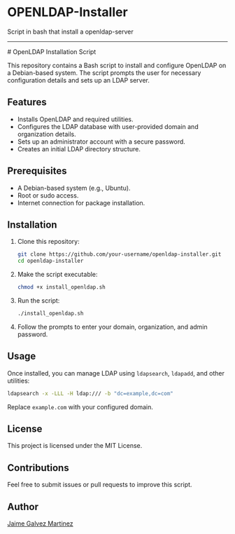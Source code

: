 # OPENLDAP-Installer
Script in bash that install a openldap-server 
<hr>
# OpenLDAP Installation Script

This repository contains a Bash script to install and configure OpenLDAP on a Debian-based system. The script prompts the user for necessary configuration details and sets up an LDAP server.

## Features
- Installs OpenLDAP and required utilities.
- Configures the LDAP database with user-provided domain and organization details.
- Sets up an administrator account with a secure password.
- Creates an initial LDAP directory structure.

## Prerequisites
- A Debian-based system (e.g., Ubuntu).
- Root or sudo access.
- Internet connection for package installation.

## Installation
1. Clone this repository:
   ```sh
   git clone https://github.com/your-username/openldap-installer.git
   cd openldap-installer
   ```
2. Make the script executable:
   ```sh
   chmod +x install_openldap.sh
   ```
3. Run the script:
   ```sh
   ./install_openldap.sh
   ```
4. Follow the prompts to enter your domain, organization, and admin password.

## Usage
Once installed, you can manage LDAP using `ldapsearch`, `ldapadd`, and other utilities:
```sh
ldapsearch -x -LLL -H ldap:/// -b "dc=example,dc=com"
```
Replace `example.com` with your configured domain.

## License
This project is licensed under the MIT License.

## Contributions
Feel free to submit issues or pull requests to improve this script.

## Author
[Jaime Galvez Martinez](https://github.com/TheHellishPandaa)

